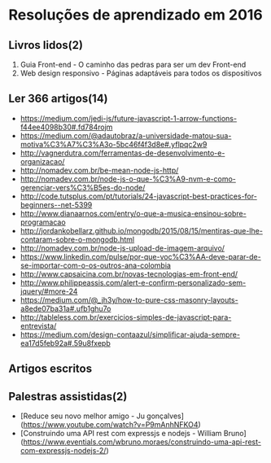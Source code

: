 # Resoluções de aprendizado em 2016

## Livros lidos(2)

 1. Guia Front-end - O caminho das pedras para ser um dev Front-end
 2. Web design responsivo - Páginas adaptáveis para todos os dispositivos

## Ler 366 artigos(14)

 * https://medium.com/jedi-js/future-javascript-1-arrow-functions-f44ee4098b30#.fd784rojm
 * https://medium.com/@adautobraz/a-universidade-matou-sua-motiva%C3%A7%C3%A3o-5bc46f4f3d8e#.yflpqc2w9
 * http://vagnerdutra.com/ferramentas-de-desenvolvimento-e-organizacao/
 * http://nomadev.com.br/be-mean-node-js-http/
 * http://nomadev.com.br/node-js-o-que-%C3%A9-nvm-e-como-gerenciar-vers%C3%B5es-do-node/
 * http://code.tutsplus.com/pt/tutorials/24-javascript-best-practices-for-beginners--net-5399
 * http://www.dianaarnos.com/entry/o-que-a-musica-ensinou-sobre-programacao
 * http://jordankobellarz.github.io/mongodb/2015/08/15/mentiras-que-lhe-contaram-sobre-o-mongodb.html
 * http://nomadev.com.br/node-js-upload-de-imagem-arquivo/
 * https://www.linkedin.com/pulse/por-que-voc%C3%AA-deve-parar-de-se-importar-com-o-os-outros-ana-colombia
 * http://www.capsaicina.com.br/novas-tecnologias-em-front-end/
 * http://www.philippeassis.com/alert-e-confirm-personalizado-sem-jquery/#more-24
 * https://medium.com/@_jh3y/how-to-pure-css-masonry-layouts-a8ede07ba31a#.ufb1ghu7o
 * http://tableless.com.br/exercicios-simples-de-javascript-para-entrevista/
 * https://medium.com/design-contaazul/simplificar-ajuda-sempre-ea17d5feb92a#.59u8fxepb
 
## Artigos escritos

## Palestras assistidas(2)
* [Reduce seu novo melhor amigo - Ju gonçalves] (https://www.youtube.com/watch?v=P9mAnhNFKO4) 
* [Construindo uma API rest com expressjs e nodejs - William Bruno] (https://www.eventials.com/wbruno.moraes/construindo-uma-api-rest-com-expressjs-nodejs-2/)
